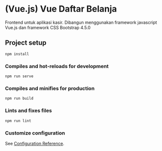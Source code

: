 # (Vue.js) Vue Daftar Belanja

Frontend untuk aplikasi kasir. Dibangun menggunakan framework javascript Vue.js dan framework CSS Bootstrap 4.5.0 

## Project setup
```
npm install
```

### Compiles and hot-reloads for development
```
npm run serve
```

### Compiles and minifies for production
```
npm run build
```

### Lints and fixes files
```
npm run lint
```

### Customize configuration
See [Configuration Reference](https://cli.vuejs.org/config/).
